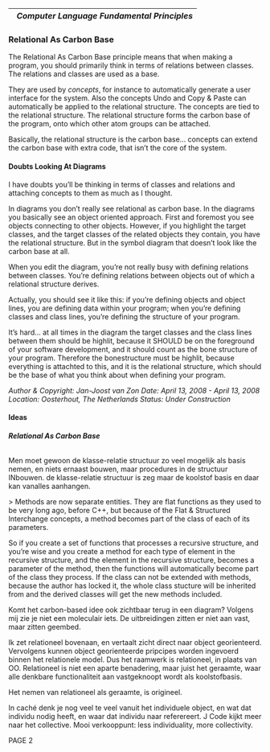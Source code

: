 ﻿|` `***Computer Language Fundamental Principles***|
| :- |
### **Relational As Carbon Base**
The Relational As Carbon Base principle means that when making a program, you should primarily think in terms of relations between classes. The relations and classes are used as a base.

They are used by *concepts*, for instance to automatically generate a user interface for the system. Also the concepts Undo and Copy & Paste can automatically be applied to the relational structure. The concepts are tied to the relational structure. The relational structure forms the carbon base of the program, onto which other atom groups can be attached.

Basically, the relational structure is the carbon base… concepts can extend the carbon base with extra code, that isn’t the core of the system.
#### **Doubts Looking At Diagrams**
I have doubts you’ll be thinking in terms of classes and relations and attaching concepts to them as much as I thought.

In diagrams you don’t really see relational as carbon base. In the diagrams you basically see an object oriented approach. First and foremost you see objects connecting to other objects. However, if you highlight the target classes, and the target classes of the related objects they contain, you have the relational structure. But in the symbol diagram that doesn’t look like the carbon base at all.

When you edit the diagram, you’re not really busy with defining relations between classes. You’re defining relations between objects out of which a relational structure derives.

Actually, you should see it like this: if you’re defining objects and object lines, you are defining data within your program; when you’re defining classes and class lines, you’re defining the structure of your program.

It’s hard… at all times in the diagram the target classes and the class lines between them should be highlit, because it SHOULD be on the foreground of your software development, and it should count as the bone structure of your program. Therefore the bonestructure must be highlit, because everything is attachted to this, and it is the relational structure, which should be the base of what you think about when defining your program.


*Author & Copyright: Jan-Joost van Zon        Date: April 13, 2008 - April 13, 2008        Location: Oosterhout, The Netherlands        Status: Under Construction*

#### **Ideas**
###### ***Relational As Carbon Base***
Men moet gewoon de klasse-relatie structuur zo veel mogelijk als basis nemen, en niets ernaast bouwen, maar procedures in de structuur INbouwen. de klasse-relatie structuur is zeg maar de koolstof basis en daar kan vanalles aanhangen.

\> Methods are now separate entities. They are flat functions as they used to be very long ago, before C++, but because of the Flat & Structured Interchange concepts, a method becomes part of the class of each of its parameters.

So if you create a set of functions that processes a recursive structure, and you’re wise and you create a method for each type of element in the recursive structure, and the element in the recursive structure, becomes a parameter of the method, then the functions will automatically become part of the class they process. If the class can not be extended with methods, because the author has locked it, the whole class stucture will be inherited from and the derived classes will get the new methods included.

Komt het carbon-based idee ook zichtbaar terug in een diagram? Volgens mij zie je niet een moleculair iets. De uitbreidingen zitten er niet aan vast, maar zitten geembed.

Ik zet relationeel bovenaan, en vertaalt zicht direct naar object georienteerd. Vervolgens kunnen object georienteerde pripcipes worden ingevoerd binnen het relationele model. Dus het raamwerk is relationeel, in plaats van OO. Relationeel is niet een aparte benadering, maar juist het geraamte, waar alle denkbare functionaliteit aan vastgeknoopt wordt als koolstofbasis.

Het nemen van relationeel als geraamte, is origineel.

In caché denk je nog veel te veel vanuit het individuele object, en wat dat individu nodig heeft, en waar dat individu naar referereert. J Code kijkt meer naar het collective. Mooi verkooppunt: less individuality, more collectivity.

PAGE  2

